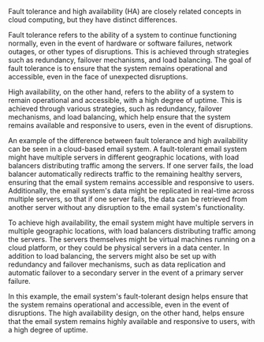Fault tolerance and high availability (HA) are closely related concepts in cloud computing, but they have distinct differences.

Fault tolerance refers to the ability of a system to continue functioning normally, even in the event of hardware or software failures, network outages, or other types of disruptions. This is achieved through strategies such as redundancy, failover mechanisms, and load balancing. The goal of fault tolerance is to ensure that the system remains operational and accessible, even in the face of unexpected disruptions.

High availability, on the other hand, refers to the ability of a system to remain operational and accessible, with a high degree of uptime. This is achieved through various strategies, such as redundancy, failover mechanisms, and load balancing, which help ensure that the system remains available and responsive to users, even in the event of disruptions.

An example of the difference between fault tolerance and high availability can be seen in a cloud-based email system. A fault-tolerant email system might have multiple servers in different geographic locations, with load balancers distributing traffic among the servers. If one server fails, the load balancer automatically redirects traffic to the remaining healthy servers, ensuring that the email system remains accessible and responsive to users. Additionally, the email system's data might be replicated in real-time across multiple servers, so that if one server fails, the data can be retrieved from another server without any disruption to the email system's functionality.

To achieve high availability, the email system might have multiple servers in multiple geographic locations, with load balancers distributing traffic among the servers. The servers themselves might be virtual machines running on a cloud platform, or they could be physical servers in a data center. In addition to load balancing, the servers might also be set up with redundancy and failover mechanisms, such as data replication and automatic failover to a secondary server in the event of a primary server failure.

In this example, the email system's fault-tolerant design helps ensure that the system remains operational and accessible, even in the event of disruptions. The high availability design, on the other hand, helps ensure that the email system remains highly available and responsive to users, with a high degree of uptime.
